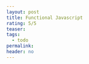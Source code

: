 ```yaml
---
layout: post
title: Functional Javascript
rating: 5/5
teaser:
tags:
  - todo
permalink:
header: no
---
```

